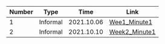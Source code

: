 | Number | Type     | Time       | Link                                         |
| ------ | -------- | ---------- | -------------------------------------------- |
| 1      | Informal | 2021.10.06 | [Wee1_Minute1](20210929_Week1_Minute1.docx)  |
| 2      | Informal | 2021.10.10 | [Week2_Minute1](20211006_Week2_Minute1.docx) |

